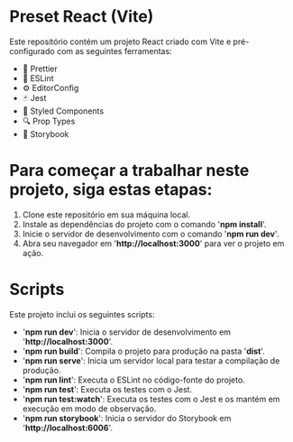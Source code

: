 # Preset React (Vite)
Este repositório contém um projeto React criado com Vite e pré-configurado com as seguintes ferramentas:
- 💅 Prettier
- 🚨 ESLint
- ⚙️ EditorConfig
- 🃏 Jest
- 💅 Styled Components
- 🔍 Prop Types
- 📖 Storybook
# Para começar a trabalhar neste projeto, siga estas etapas:

1. Clone este repositório em sua máquina local.
2. Instale as dependências do projeto com o comando '**npm install**'.
3. Inicie o servidor de desenvolvimento com o comando '**npm run dev**'.
4. Abra seu navegador em '**http://localhost:3000**' para ver o projeto em ação.

# Scripts
Este projeto inclui os seguintes scripts:

- '**npm run dev**': Inicia o servidor de desenvolvimento em '**http://localhost:3000**'.
- '**npm run build**': Compila o projeto para produção na pasta '**dist**'.
- '**npm run serve**': Inicia um servidor local para testar a compilação de produção.
- '**npm run lint**': Executa o ESLint no código-fonte do projeto.
- '**npm run test**': Executa os testes com o Jest.
- '**npm run test:watch**': Executa os testes com o Jest e os mantém em execução em modo de observação.
- '**npm run storybook**': Inicia o servidor do Storybook em '**http://localhost:6006**'.
